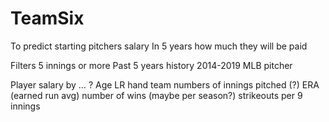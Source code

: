 # TeamSix

To predict starting pitchers salary
In 5 years how much they will be paid

Filters
5 innings or more
Past 5 years history 2014-2019
MLB pitcher

Player salary by … ?
Age
LR hand
team
numbers of innings pitched (?)
ERA (earned run avg)
number of wins (maybe per season?)
strikeouts per 9  innings
